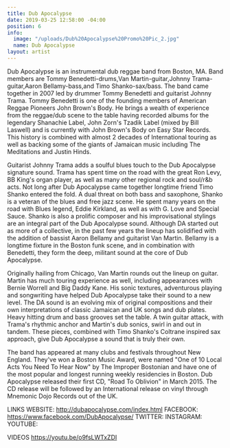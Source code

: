 ```yaml
---
title: Dub Apocalypse
date: 2019-03-25 12:58:00 -04:00
position: 6
info:
  image: "/uploads/Dub%20Apocalypse%20Promo%20Pic_2.jpg"
  name: Dub Apocalypse
layout: artist
---
```


Dub Apocalypse is an instrumental dub reggae band from Boston, MA. Band members are Tommy Benedetti-drums,Van Martin-guitar,Johnny Trama-guitar,Aaron Bellamy-bass,and Timo Shanko-sax/bass.  The band came together in 2007 led by drummer Tommy Benedetti and guitarist Johnny Trama.  Tommy Benedetti is one of the founding members of American Reggae Pioneers John Brown's Body.  He brings a wealth of experience from the reggae/dub scene to the table having recorded albums for the legendary Shanachie Label, John Zorn's Tzadik Label (mixed by Bill Laswell) and is currently with John Brown's Body on Easy Star Records.  This history is combined with almost 2 decades of International touring as well as backing some of the giants of Jamaican music including The Meditations and Justin Hinds.


Guitarist Johnny Trama adds a soulful blues touch to the Dub Apocalypse signature sound.  Trama has spent time on the road with the great Ron Levy, BB King's organ player, as well as many other regional rock and soul/r&b acts.  Not long after Dub Apocalypse came together longtime friend Timo Shanko entered the fold.  A dual threat on both bass and saxophone, Shanko is a veteran of the blues and free jazz scene.  He spent many years on the road with Blues legend, Eddie Kirkland, as well as with G. Love and Special Sauce.  Shanko is also a prolific composer and his improvisational stylings are an integral part of the Dub Apocalypse sound.  Although DA started out as more of a collective, in the past few years the lineup has solidified with the addition of bassist Aaron Bellamy and guitarist Van Martin.  Bellamy is a longtime fixture in the Boston funk scene, and in combination with Benedetti, they form the deep, militant sound at the core of Dub Apocalypse.


Originally hailing from Chicago, Van Martin rounds out the lineup on guitar.  Martin has much touring experience as well, including appearances with Bernie Worrell and Big Daddy Kane.  His sonic textures, adventurous playing and songwriting have helped Dub Apocalypse take their sound to a new level. The DA sound is an evolving mix of original compositions and their own interpretations of classic Jamaican and UK songs and dub plates.  Heavy hitting drum and bass grooves set the table.  A twin guitar attack, with Trama's rhythmic anchor and Martin's dub sonics, swirl in and out in tandem.  These pieces, combined with Timo Shanko's Coltrane inspired sax approach, give Dub Apocalypse a sound that is truly their own.


The band has appeared at many clubs and festivals throughout New England.  They've won a Boston Music Award, were named "One of 10 Local Acts You Need To Hear Now" by The Improper Bostonian and have one of the most popular and longest running weekly residencies in Boston.  Dub Apocalypse released their first CD, "Road To Oblivion" in March 2015.  The CD release will be followed by an International release on vinyl through Mnemonic Dojo Records out of the UK.

LINKS
WEBSITE: http://dubapocalypse.com/index.html
FACEBOOK: https://www.facebook.com/DubApocalypse/
TWITTER:
INSTAGRAM:
YOUTUBE:

VIDEOS
https://youtu.be/o9fsLWTxZDI
